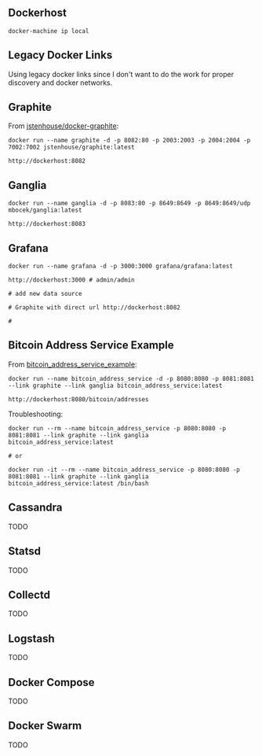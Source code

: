 
## Dockerhost

```
docker-machine ip local
```


## Legacy Docker Links

Using legacy docker links since I don't want to do the work for proper discovery and docker networks.


## Graphite

From [jstenhouse/docker-graphite](https://github.com/jstenhouse/docker-graphite):

```
docker run --name graphite -d -p 8082:80 -p 2003:2003 -p 2004:2004 -p 7002:7002 jstenhouse/graphite:latest
```

```
http://dockerhost:8082
```


## Ganglia

```
docker run --name ganglia -d -p 8083:80 -p 8649:8649 -p 8649:8649/udp mbocek/ganglia:latest
```

```
http://dockerhost:8083
```


## Grafana

```
docker run --name grafana -d -p 3000:3000 grafana/grafana:latest
```

```
http://dockerhost:3000 # admin/admin

# add new data source

# Graphite with direct url http://dockerhost:8082

# 
```


## Bitcoin Address Service Example

From [bitcoin_address_service_example](https://github.com/jstenhouse/bitcoin_address_service_example):

```
docker run --name bitcoin_address_service -d -p 8080:8080 -p 8081:8081 --link graphite --link ganglia bitcoin_address_service:latest
```

```
http://dockerhost:8080/bitcoin/addresses
```

Troubleshooting:

```
docker run --rm --name bitcoin_address_service -p 8080:8080 -p 8081:8081 --link graphite --link ganglia bitcoin_address_service:latest

# or

docker run -it --rm --name bitcoin_address_service -p 8080:8080 -p 8081:8081 --link graphite --link ganglia bitcoin_address_service:latest /bin/bash
```


## Cassandra

TODO


## Statsd

TODO


## Collectd

TODO


## Logstash

TODO


## Docker Compose

TODO


## Docker Swarm

TODO
